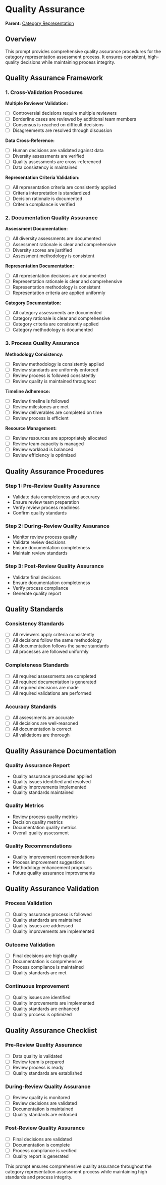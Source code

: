 # Quality Assurance

**Parent:** [Category Representation](README.md)

## Overview

This prompt provides comprehensive quality assurance procedures for the category representation assessment process. It ensures consistent, high-quality decisions while maintaining process integrity.

## Quality Assurance Framework

### 1. Cross-Validation Procedures

**Multiple Reviewer Validation:**
- [ ] Controversial decisions require multiple reviewers
- [ ] Borderline cases are reviewed by additional team members
- [ ] Consensus is reached on difficult decisions
- [ ] Disagreements are resolved through discussion

**Data Cross-Reference:**
- [ ] Human decisions are validated against data
- [ ] Diversity assessments are verified
- [ ] Quality assessments are cross-referenced
- [ ] Data consistency is maintained

**Representation Criteria Validation:**
- [ ] All representation criteria are consistently applied
- [ ] Criteria interpretation is standardized
- [ ] Decision rationale is documented
- [ ] Criteria compliance is verified

### 2. Documentation Quality Assurance

**Assessment Documentation:**
- [ ] All diversity assessments are documented
- [ ] Assessment rationale is clear and comprehensive
- [ ] Diversity scores are justified
- [ ] Assessment methodology is consistent

**Representation Documentation:**
- [ ] All representation decisions are documented
- [ ] Representation rationale is clear and comprehensive
- [ ] Representation methodology is consistent
- [ ] Representation criteria are applied uniformly

**Category Documentation:**
- [ ] All category assessments are documented
- [ ] Category rationale is clear and comprehensive
- [ ] Category criteria are consistently applied
- [ ] Category methodology is documented

### 3. Process Quality Assurance

**Methodology Consistency:**
- [ ] Review methodology is consistently applied
- [ ] Review standards are uniformly enforced
- [ ] Review process is followed consistently
- [ ] Review quality is maintained throughout

**Timeline Adherence:**
- [ ] Review timeline is followed
- [ ] Review milestones are met
- [ ] Review deliverables are completed on time
- [ ] Review process is efficient

**Resource Management:**
- [ ] Review resources are appropriately allocated
- [ ] Review team capacity is managed
- [ ] Review workload is balanced
- [ ] Review efficiency is optimized

## Quality Assurance Procedures

### Step 1: Pre-Review Quality Assurance
- Validate data completeness and accuracy
- Ensure review team preparation
- Verify review process readiness
- Confirm quality standards

### Step 2: During-Review Quality Assurance
- Monitor review process quality
- Validate review decisions
- Ensure documentation completeness
- Maintain review standards

### Step 3: Post-Review Quality Assurance
- Validate final decisions
- Ensure documentation completeness
- Verify process compliance
- Generate quality report

## Quality Standards

### Consistency Standards
- [ ] All reviewers apply criteria consistently
- [ ] All decisions follow the same methodology
- [ ] All documentation follows the same standards
- [ ] All processes are followed uniformly

### Completeness Standards
- [ ] All required assessments are completed
- [ ] All required documentation is generated
- [ ] All required decisions are made
- [ ] All required validations are performed

### Accuracy Standards
- [ ] All assessments are accurate
- [ ] All decisions are well-reasoned
- [ ] All documentation is correct
- [ ] All validations are thorough

## Quality Assurance Documentation

### Quality Assurance Report
- Quality assurance procedures applied
- Quality issues identified and resolved
- Quality improvements implemented
- Quality standards maintained

### Quality Metrics
- Review process quality metrics
- Decision quality metrics
- Documentation quality metrics
- Overall quality assessment

### Quality Recommendations
- Quality improvement recommendations
- Process improvement suggestions
- Methodology enhancement proposals
- Future quality assurance improvements

## Quality Assurance Validation

### Process Validation
- [ ] Quality assurance process is followed
- [ ] Quality standards are maintained
- [ ] Quality issues are addressed
- [ ] Quality improvements are implemented

### Outcome Validation
- [ ] Final decisions are high quality
- [ ] Documentation is comprehensive
- [ ] Process compliance is maintained
- [ ] Quality standards are met

### Continuous Improvement
- [ ] Quality issues are identified
- [ ] Quality improvements are implemented
- [ ] Quality standards are enhanced
- [ ] Quality process is optimized

## Quality Assurance Checklist

### Pre-Review Quality Assurance
- [ ] Data quality is validated
- [ ] Review team is prepared
- [ ] Review process is ready
- [ ] Quality standards are established

### During-Review Quality Assurance
- [ ] Review quality is monitored
- [ ] Review decisions are validated
- [ ] Documentation is maintained
- [ ] Quality standards are enforced

### Post-Review Quality Assurance
- [ ] Final decisions are validated
- [ ] Documentation is complete
- [ ] Process compliance is verified
- [ ] Quality report is generated

This prompt ensures comprehensive quality assurance throughout the category representation assessment process while maintaining high standards and process integrity.
